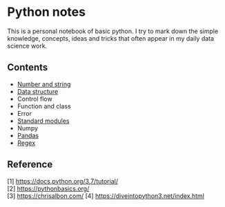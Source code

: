 # Python notes
This is a personal notebook of basic python. I try to mark down the simple knowledge, concepts, ideas and tricks that often appear in my daily data science work.

## Contents

- [Number and string](number-and-string.markdown)
- [Data structure](data-structure.markdown)
- Control flow
- Function and class
- Error
- [Standard modules](module-and-package.markdown)
- Numpy
- [Pandas](pandas-notes.markdown)
- [Regex](regex-notes.markdown)

## Reference

[1] https://docs.python.org/3.7/tutorial/  
[2] https://pythonbasics.org/  
[3] https://chrisalbon.com/
[4] https://diveintopython3.net/index.html

